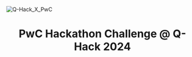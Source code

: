 ![Q-Hack_X_PwC](https://github.com/Q-hackathon/PwC_Q-Hack2024/assets/161318557/0916841c-4efa-4fd2-ab2f-95f43048ab51)

# <p align="center"> PwC Hackathon Challenge @ Q-Hack 2024 </p>

